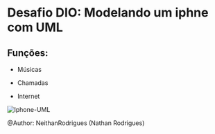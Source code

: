 # Desafio DIO: Modelando um iphne com UML

## Funções:

- Músicas

- Chamadas

- Internet

 ![Iphone-UML](https://github.com/NeithanRodrigues/dio-iphone-uml/assets/162509369/d90e232e-ada6-4cca-a246-da915cef37e6)

@Author: NeithanRodrigues (Nathan Rodrigues)
